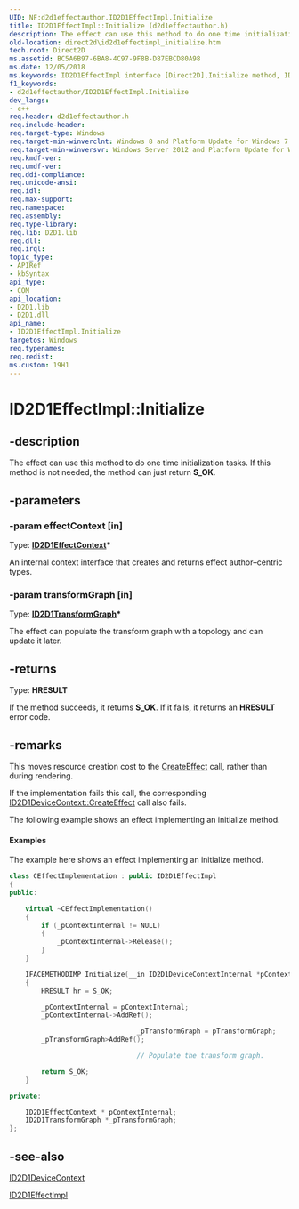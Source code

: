 ```yaml
---
UID: NF:d2d1effectauthor.ID2D1EffectImpl.Initialize
title: ID2D1EffectImpl::Initialize (d2d1effectauthor.h)
description: The effect can use this method to do one time initialization tasks.
old-location: direct2d\id2d1effectimpl_initialize.htm
tech.root: Direct2D
ms.assetid: BC5A6B97-6BA8-4C97-9F8B-D87EBCD80A98
ms.date: 12/05/2018
ms.keywords: ID2D1EffectImpl interface [Direct2D],Initialize method, ID2D1EffectImpl.Initialize, ID2D1EffectImpl::Initialize, Initialize, Initialize method [Direct2D], Initialize method [Direct2D],ID2D1EffectImpl interface, d2d1effectauthor/ID2D1EffectImpl::Initialize, direct2d.id2d1effectimpl_initialize
f1_keywords:
- d2d1effectauthor/ID2D1EffectImpl.Initialize
dev_langs:
- c++
req.header: d2d1effectauthor.h
req.include-header: 
req.target-type: Windows
req.target-min-winverclnt: Windows 8 and Platform Update for Windows 7 [desktop apps \| UWP apps]
req.target-min-winversvr: Windows Server 2012 and Platform Update for Windows Server 2008 R2 [desktop apps \| UWP apps]
req.kmdf-ver: 
req.umdf-ver: 
req.ddi-compliance: 
req.unicode-ansi: 
req.idl: 
req.max-support: 
req.namespace: 
req.assembly: 
req.type-library: 
req.lib: D2D1.lib
req.dll: 
req.irql: 
topic_type:
- APIRef
- kbSyntax
api_type:
- COM
api_location:
- D2D1.lib
- D2D1.dll
api_name:
- ID2D1EffectImpl.Initialize
targetos: Windows
req.typenames: 
req.redist: 
ms.custom: 19H1
---
```


# ID2D1EffectImpl::Initialize


## -description


The effect can use this method to do one time initialization tasks.  If this method is not needed, the method can just return <b>S_OK</b>.


## -parameters




### -param effectContext [in]

Type: <b><a href="https://docs.microsoft.com/windows/desktop/api/d2d1effectauthor/nn-d2d1effectauthor-id2d1effectcontext">ID2D1EffectContext</a>*</b>

An internal context interface that creates and returns effect author–centric types.


### -param transformGraph [in]

Type: <b><a href="https://docs.microsoft.com/windows/desktop/api/d2d1effectauthor/nn-d2d1effectauthor-id2d1transformgraph">ID2D1TransformGraph</a>*</b>

The effect can
    populate the transform graph with a topology and can update it later.


## -returns



Type: <b>HRESULT</b>

If the method succeeds, it returns <b>S_OK</b>. If it fails, it returns an <b>HRESULT</b> error code.




## -remarks



This moves resource creation cost to the <a href="https://docs.microsoft.com/windows/desktop/api/d2d1_1/nf-d2d1_1-id2d1devicecontext-createeffect">CreateEffect</a> call, rather than during rendering.

If the implementation fails this call, the corresponding <a href="https://docs.microsoft.com/windows/desktop/api/d2d1_1/nf-d2d1_1-id2d1devicecontext-createeffect">ID2D1DeviceContext::CreateEffect</a> call also fails.

The following example shows an effect implementing an initialize method.


#### Examples

The example here shows an effect implementing an initialize method.


```cpp
class CEffectImplementation : public ID2D1EffectImpl
{
public:

    virtual ~CEffectImplementation()
    {
        if (_pContextInternal != NULL)
        {
            _pContextInternal->Release();
        }
    }

    IFACEMETHODIMP Initialize(__in ID2D1DeviceContextInternal *pContextInternal, __in ID2D1TransformGraph *pTransformGraph)
    {
        HRESULT hr = S_OK;

        _pContextInternal = pContextInternal;
        _pContextInternal->AddRef();

								_pTransformGraph = pTransformGraph;
        _pTransformGraph>AddRef();

								// Populate the transform graph.					    

        return S_OK;
    }

private:

    ID2D1EffectContext *_pContextInternal;
    ID2D1TransformGraph *_pTransformGraph;
};

```





## -see-also




<a href="https://docs.microsoft.com/windows/desktop/api/d2d1_1/nn-d2d1_1-id2d1devicecontext">ID2D1DeviceContext</a>



<a href="https://docs.microsoft.com/windows/desktop/api/d2d1effectauthor/nn-d2d1effectauthor-id2d1effectimpl">ID2D1EffectImpl</a>
 

 

